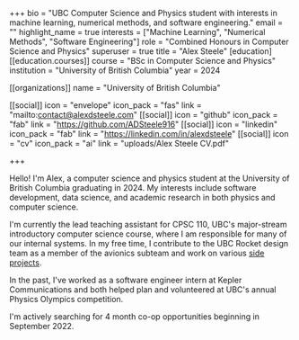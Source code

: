 +++
bio = "UBC Computer Science and Physics student with interests in machine learning, numerical methods, and software engineering."
email = ""
highlight_name = true
interests = ["Machine Learning", "Numerical Methods", "Software Engineering"]
role = "Combined Honours in Computer Science and Physics"
superuser = true
title = "Alex Steele"
[education]
[[education.courses]]
  course = "BSc in Computer Science and Physics"
  institution = "University of British Columbia"
  year = 2024


[[organizations]]
name = "University of British Columbia"

[[social]]
icon = "envelope"
icon_pack = "fas"
link = "mailto:contact@alexdsteele.com"
[[social]]
icon = "github"
icon_pack = "fab"
link = "https://github.com/ADSteele916"
[[social]]
icon = "linkedin"
icon_pack = "fab"
link = "https://linkedin.com/in/alexdsteele"
[[social]]
icon = "cv"
icon_pack = "ai"
link = "uploads/Alex Steele CV.pdf"


+++

Hello! I'm Alex, a computer science and physics student at the University of British Columbia graduating in 2024. My interests include software development, data science, and academic research in both physics and computer science.

I'm currently the lead teaching assistant for CPSC 110, UBC's major-stream introductory computer science course, where I am responsible for many of our internal systems. In my free time, I contribute to the UBC Rocket design team as a member of the avionics subteam and work on various [side projects](#projects).

In the past, I've worked as a software engineer intern at Kepler Communications and both helped plan and volunteered at UBC's annual Physics Olympics competition.

I'm actively searching for 4 month co-op opportunities beginning in September 2022.
